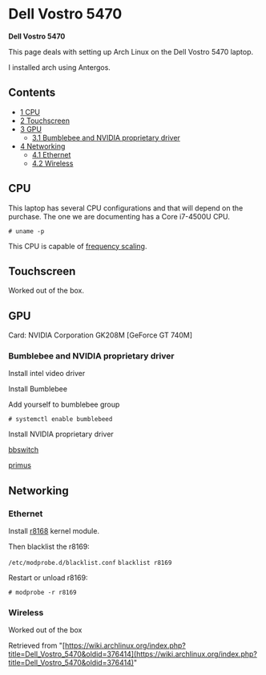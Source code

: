 # Dell Vostro 5470

**Dell Vostro 5470**

This page deals with setting up Arch Linux on the Dell Vostro 5470 laptop.

I installed arch using Antergos.

## Contents

*   [1 CPU](#CPU)
*   [2 Touchscreen](#Touchscreen)
*   [3 GPU](#GPU)
    *   [3.1 Bumblebee and NVIDIA proprietary driver](#Bumblebee_and_NVIDIA_proprietary_driver)
*   [4 Networking](#Networking)
    *   [4.1 Ethernet](#Ethernet)
    *   [4.2 Wireless](#Wireless)

## CPU

This laptop has several CPU configurations and that will depend on the purchase. The one we are documenting has a Core i7-4500U CPU.

```
# uname -p

```

This CPU is capable of [frequency scaling](/index.php/CPU_frequency_scaling "CPU frequency scaling").

## Touchscreen

Worked out of the box.

## GPU

Card: NVIDIA Corporation GK208M [GeForce GT 740M]

### Bumblebee and NVIDIA proprietary driver

Install intel video driver

Install Bumblebee

Add yourself to bumblebee group

```
# systemctl enable bumblebeed

```

Install NVIDIA proprietary driver

[bbswitch](https://www.archlinux.org/packages/?name=bbswitch)

[primus](https://www.archlinux.org/packages/?name=primus)

## Networking

### Ethernet

Install [r8168](https://www.archlinux.org/packages/?name=r8168) kernel module.

Then blacklist the r8169:

 `/etc/modprobe.d/blacklist.conf`  `blacklist r8169` 

Restart or unload r8169:

```
# modprobe -r r8169

```

### Wireless

Worked out of the box

Retrieved from "[https://wiki.archlinux.org/index.php?title=Dell_Vostro_5470&oldid=376414](https://wiki.archlinux.org/index.php?title=Dell_Vostro_5470&oldid=376414)"